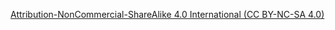 [Attribution-NonCommercial-ShareAlike 4.0 International (CC BY-NC-SA 4.0)](http://creativecommons.org/licenses/by-nc-sa/4.0/)